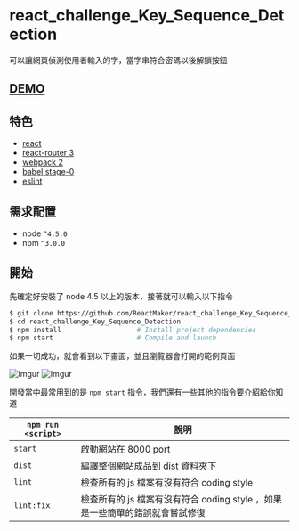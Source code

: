 # react_challenge_Key_Sequence_Detection

可以讓網頁偵測使用者輸入的字，當字串符合密碼以後解鎖按鈕

## [DEMO](https://reactmaker.github.io/react_challenge_Key_Sequence_Detection/#/)

## 特色

* [react](https://github.com/facebook/react)
* [react-router 3](https://github.com/rackt/react-router)
* [webpack 2](https://github.com/webpack/webpack)
* [babel stage-0 ](https://github.com/babel/babel)
* [eslint](http://eslint.org)

## 需求配置
* node `^4.5.0`
* npm `^3.0.0`

## 開始

先確定好安裝了 node 4.5 以上的版本，接著就可以輸入以下指令

```bash
$ git clone https://github.com/ReactMaker/react_challenge_Key_Sequence_Detection
$ cd react_challenge_Key_Sequence_Detection
$ npm install                   # Install project dependencies
$ npm start                     # Compile and launch
```

如果一切成功，就會看到以下畫面，並且瀏覽器會打開的範例頁面

![Imgur](http://i.imgur.com/14aROBn.png)
![Imgur](http://i.imgur.com/WPv46uy.gif)

開發當中最常用到的是 `npm start` 指令，我們還有一些其他的指令要介紹給你知道

| `npm run <script>` | 說明                                                                         |
|--------------------|------------------------------------------------------------------------------|
| `start`            | 啟動網站在 8000 port                                                         |
| `dist`             | 編譯整個網站成品到 dist 資料夾下                                             |
| `lint`             | 檢查所有的 js 檔案有沒有符合 coding style                                    |
| `lint:fix`         | 檢查所有的 js 檔案有沒有符合 coding style ，如果是一些簡單的錯誤就會嘗試修復 |

